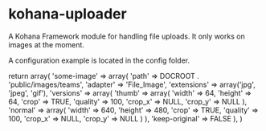 kohana-uploader
===============

A Kohana Framework module for handling file uploads. It only works on images at the moment.

A configuration example is located in the config folder.

return array(
    'some-image' => array(
        'path'  => DOCROOT . 'public/images/teams',
        'adapter'  => 'File_Image',
        'extensions' =>  array('jpg', 'jpeg', 'gif'),
        'versions' => array(
            'thumb' => array(
                'width'     => 64, 
                'height'    => 64,
                'crop'      => TRUE,
                'quality'   => 100,
                'crop_x'    => NULL,
                'crop_y'    => NULL
            ),
            'normal' => array(
                'width'     => 640,
                'height'    => 480,
                'crop'      => TRUE,
                'quality'   => 100,
                'crop_x'    => NULL,
                'crop_y'    => NULL
            )
        ),
        'keep-original' => FALSE
    ),
  )
